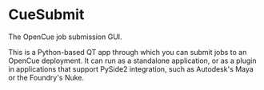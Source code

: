 # CueSubmit

The OpenCue job submission GUI.

This is a Python-based QT app through which you can submit jobs to an OpenCue
deployment. It can run as a standalone application, or as a plugin in
applications that support PySide2 integration, such as Autodesk's Maya or
the Foundry's Nuke.
